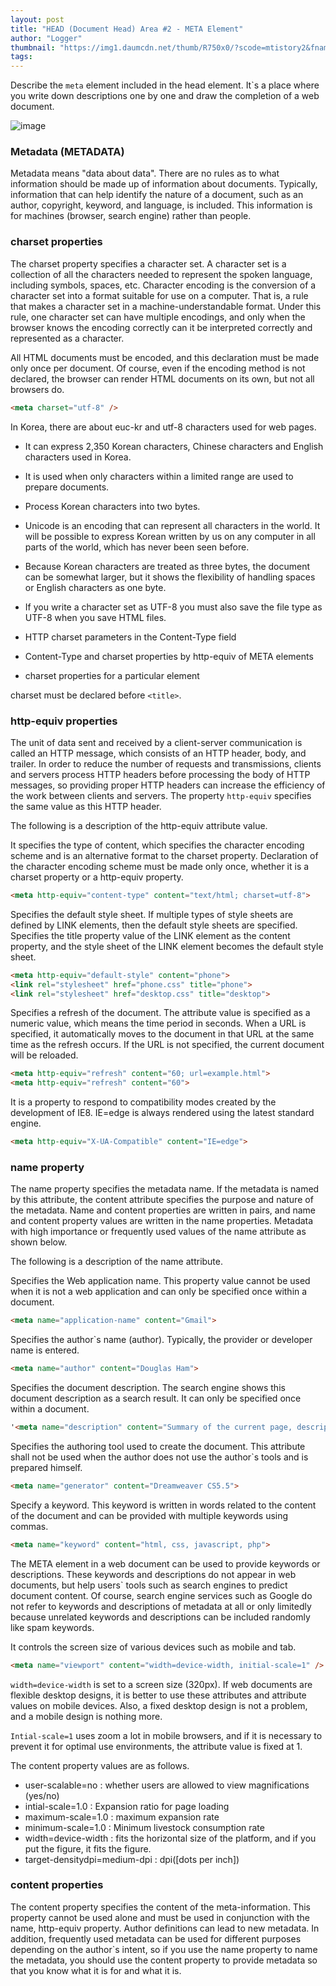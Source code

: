```yaml
---
layout: post
title: "HEAD (Document Head) Area #2 - META Element"
author: "Logger"
thumbnail: "https://img1.daumcdn.net/thumb/R750x0/?scode=mtistory2&fname=https%3A%2F%2Ft1.daumcdn.net%2Fcfile%2Ftistory%2F21192548553025D505"
tags: 
---
```



Describe the `meta` element included in the head element. It`s a place where you write down descriptions one by one and draw the completion of a web document.

![image](https://t1.daumcdn.net/cfile/tistory/21192548553025D505)

### Metadata (METADATA)

Metadata means "data about data". There are no rules as to what information should be made up of information about documents. Typically, information that can help identify the nature of a document, such as an author, copyright, keyword, and language, is included. This information is for machines (browser, search engine) rather than people.

### charset properties

The charset property specifies a character set. A character set is a collection of all the characters needed to represent the spoken language, including symbols, spaces, etc. Character encoding is the conversion of a character set into a format suitable for use on a computer. That is, a rule that makes a character set in a machine-understandable format. Under this rule, one character set can have multiple encodings, and only when the browser knows the encoding correctly can it be interpreted correctly and represented as a character.

All HTML documents must be encoded, and this declaration must be made only once per document. Of course, even if the encoding method is not declared, the browser can render HTML documents on its own, but not all browsers do.

```html
<meta charset="utf-8" />

```

In Korea, there are about euc-kr and utf-8 characters used for web pages.

- It can express 2,350 Korean characters, Chinese characters and English characters used in Korea.
- It is used when only characters within a limited range are used to prepare documents.
- Process Korean characters into two bytes.

- Unicode is an encoding that can represent all characters in the world. It will be possible to express Korean written by us on any computer in all parts of the world, which has never been seen before.
- Because Korean characters are treated as three bytes, the document can be somewhat larger, but it shows the flexibility of handling spaces or English characters as one byte.
- If you write a character set as UTF-8 you must also save the file type as UTF-8 when you save HTML files.

- HTTP charset parameters in the Content-Type field
- Content-Type and charset properties by http-equiv of META elements
- charset properties for a particular element

charset must be declared before `<title>`.

### http-equiv properties

The unit of data sent and received by a client-server communication is called an HTTP message, which consists of an HTTP header, body, and trailer. In order to reduce the number of requests and transmissions, clients and servers process HTTP headers before processing the body of HTTP messages, so providing proper HTTP headers can increase the efficiency of the work between clients and servers. The property `http-equiv` specifies the same value as this HTTP header.

The following is a description of the http-equiv attribute value.

It specifies the type of content, which specifies the character encoding scheme and is an alternative format to the charset property. Declaration of the character encoding scheme must be made only once, whether it is a charset property or a http-equiv property.

```html
<meta http-equiv="content-type" content="text/html; charset=utf-8">

```

Specifies the default style sheet. If multiple types of style sheets are defined by LINK elements, then the default style sheets are specified. Specifies the title property value of the LINK element as the content property, and the style sheet of the LINK element becomes the default style sheet.

```html
<meta http-equiv="default-style" content="phone">
<link rel="stylesheet" href="phone.css" title="phone">
<link rel="stylesheet" href="desktop.css" title="desktop">

```

Specifies a refresh of the document. The attribute value is specified as a numeric value, which means the time period in seconds. When a URL is specified, it automatically moves to the document in that URL at the same time as the refresh occurs. If the URL is not specified, the current document will be reloaded.

```html
<meta http-equiv="refresh" content="60; url=example.html">
<meta http-equiv="refresh" content="60">

```

It is a property to respond to compatibility modes created by the development of IE8. IE=edge is always rendered using the latest standard engine.

```html
<meta http-equiv="X-UA-Compatible" content="IE=edge">

```

### name property

The name property specifies the metadata name. If the metadata is named by this attribute, the content attribute specifies the purpose and nature of the metadata. Name and content properties are written in pairs, and name and content property values are written in the name properties. Metadata with high importance or frequently used values of the name attribute as shown below.

The following is a description of the name attribute.

Specifies the Web application name. This property value cannot be used when it is not a web application and can only be specified once within a document.

```html
<meta name="application-name" content="Gmail">

```

Specifies the author`s name (author). Typically, the provider or developer name is entered.

```html
<meta name="author" content="Douglas Ham">

```

Specifies the document description. The search engine shows this document description as a search result. It can only be specified once within a document.

```html
'<meta name="description" content="Summary of the current page, description">

```

Specifies the authoring tool used to create the document. This attribute shall not be used when the author does not use the author`s tools and is prepared himself.

```html
<meta name="generator" content="Dreamweaver CS5.5">

```

Specify a keyword. This keyword is written in words related to the content of the document and can be provided with multiple keywords using commas.

```html
<meta name="keyword" content="html, css, javascript, php">

```

The META element in a web document can be used to provide keywords or descriptions. These keywords and descriptions do not appear in web documents, but help users` tools such as search engines to predict document content. Of course, search engine services such as Google do not refer to keywords and descriptions of metadata at all or only limitedly because unrelated keywords and descriptions can be included randomly like spam keywords.

It controls the screen size of various devices such as mobile and tab.

```html
<meta name="viewport" content="width=device-width, initial-scale=1" />

```

`width=device-width` is set to a screen size (320px). If web documents are flexible desktop designs, it is better to use these attributes and attribute values on mobile devices. Also, a fixed desktop design is not a problem, and a mobile design is nothing more.

`Intial-scale=1` uses zoom a lot in mobile browsers, and if it is necessary to prevent it for optimal use environments, the attribute value is fixed at 1.

The content property values are as follows.

- user-scalable=no : whether users are allowed to view magnifications (yes/no)
- intial-scale=1.0 : Expansion ratio for page loading
- maximum-scale=1.0 : maximum expansion rate
- minimum-scale=1.0 : Minimum livestock consumption rate
- width=device-width : fits the horizontal size of the platform, and if you put the figure, it fits the figure.
- target-densitydpi=medium-dpi : dpi([dots per inch])

### content properties

The content property specifies the content of the meta-information. This property cannot be used alone and must be used in conjunction with the name, http-equiv property. Author definitions can lead to new metadata. In addition, frequently used metadata can be used for different purposes depending on the author`s intent, so if you use the name property to name the metadata, you should use the content property to provide metadata so that you know what it is for and what it is.